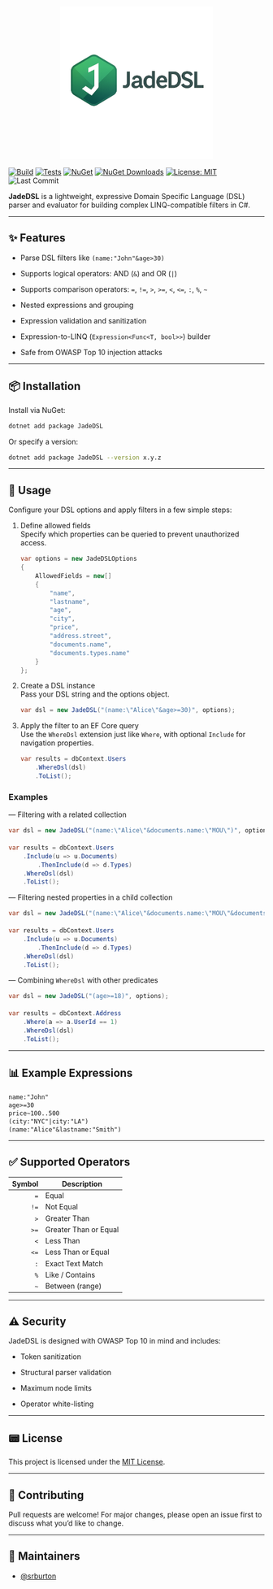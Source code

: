 <p align="center">
  <img src="assets/jadeDSL.png" alt="JadeDSL logo" width="300"/>
</p>

[![Build](https://github.com/srburton/JadeDSL/actions/workflows/nuget-publish.yml/badge.svg)](https://github.com/srburton/JadeDSL/actions)
[![Tests](https://github.com/srburton/JadeDSL/actions/workflows/tests.yml/badge.svg)](https://github.com/srburton/JadeDSL/actions)
[![NuGet](https://img.shields.io/nuget/v/JadeDSL.svg)](https://www.nuget.org/packages/JadeDSL)
[![NuGet Downloads](https://img.shields.io/nuget/dt/JadeDSL.svg)](https://www.nuget.org/packages/JadeDSL)
[![License: MIT](https://img.shields.io/badge/License-MIT-yellow.svg)](LICENSE)
![Last Commit](https://img.shields.io/github/last-commit/srburton/JadeDSL)


**JadeDSL** is a lightweight, expressive Domain Specific Language (DSL) parser and evaluator for building complex LINQ-compatible filters in C#.

---

## ✨ Features

- Parse DSL filters like `(name:"John"&age>30)`

- Supports logical operators: AND (`&`) and OR (`|`)

- Supports comparison operators: `=`, `!=`, `>`, `>=`, `<`, `<=`, `:`, `%`, `~`

- Nested expressions and grouping

- Expression validation and sanitization

- Expression-to-LINQ (`Expression<Func<T, bool>>`) builder

- Safe from OWASP Top 10 injection attacks

---

## 📦 Installation

Install via NuGet:

```bash
dotnet add package JadeDSL
```

Or specify a version:

```bash
dotnet add package JadeDSL --version x.y.z
```

---

## 🔧 Usage

Configure your DSL options and apply filters in a few simple steps:

1. Define allowed fields  
   Specify which properties can be queried to prevent unauthorized access.

   ```csharp
   var options = new JadeDSLOptions
   {
       AllowedFields = new[]
       {
           "name",
           "lastname",
           "age",
           "city",
           "price",
           "address.street",
           "documents.name",
           "documents.types.name"
       }
   };
   ```

2. Create a DSL instance  
   Pass your DSL string and the options object.

   ```csharp
   var dsl = new JadeDSL("(name:\"Alice\"&age>=30)", options);
   ```

3. Apply the filter to an EF Core query  
   Use the `WhereDsl` extension just like `Where`, with optional `Include` for navigation properties.

   ```csharp
   var results = dbContext.Users
       .WhereDsl(dsl)
       .ToList();
   ```

### Examples

— Filtering with a related collection  

```csharp
var dsl = new JadeDSL("(name:\"Alice\"&documents.name:\"MOU\")", options);

var results = dbContext.Users
    .Include(u => u.Documents)
        .ThenInclude(d => d.Types)
    .WhereDsl(dsl)
    .ToList();
```

— Filtering nested properties in a child collection  
```csharp
var dsl = new JadeDSL("(name:\"Alice\"&documents.name:\"MOU\"&documents.types.name:%Img)", options);

var results = dbContext.Users
    .Include(u => u.Documents)
        .ThenInclude(d => d.Types)
    .WhereDsl(dsl)
    .ToList();
```

— Combining `WhereDsl` with other predicates  
```csharp
var dsl = new JadeDSL("(age>=18)", options);

var results = dbContext.Address
    .Where(a => a.UserId == 1)
    .WhereDsl(dsl)
    .ToList();
```


---

## 📊 Example Expressions

```dsl
name:"John"
age>=30
price~100..500
(city:"NYC"|city:"LA")
(name:"Alice"&lastname:"Smith")
```

---

## ✅ Supported Operators

| Symbol | Description               |
|-------:|---------------------------|
| `=`    | Equal                     |
| `!=`   | Not Equal                 |
| `>`    | Greater Than              |
| `>=`   | Greater Than or Equal     |
| `<`    | Less Than                 |
| `<=`   | Less Than or Equal        |
| `:`    | Exact Text Match          |
| `%`    | Like / Contains           |
| `~`    | Between (range)           |

---

## ⚠️ Security

JadeDSL is designed with OWASP Top 10 in mind and includes:

- Token sanitization

- Structural parser validation

- Maximum node limits

- Operator white-listing

---

## 📟 License

This project is licensed under the [MIT License](LICENSE).

---

## 🤝 Contributing

Pull requests are welcome! For major changes, please open an issue first to discuss what you’d like to change.

---

## 📘 Maintainers

- [@srburton](https://github.com/srburton)

